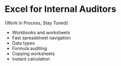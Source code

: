 # Excel for Internal Auditors
{Work in Process, Stay Tuned}

* Workbooks and worksheets
* Fast spreadsheet navigation
* Data types
* Formula auditing
* Copying worksheets
* Instant calculation
